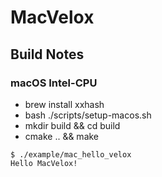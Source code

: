 # MacVelox

## Build Notes

### macOS Intel-CPU

- brew install xxhash
- bash ./scripts/setup-macos.sh
- mkdir build && cd build
- cmake .. && make
```Shell
$ ./example/mac_hello_velox
Hello MacVelox!
```
